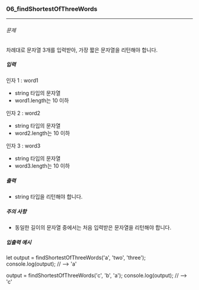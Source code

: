 ### 06_findShortestOfThreeWords

***

###### 문제 

차례대로 문자열 3개를 입력받아, 가장 짧은 문자열을 리턴해야 합니다.

##### 입력

인자 1 : word1
- string 타입의 문자열
- word1.length는 10 이하

인자 2 : word2
- string 타입의 문자열
- word2.length는 10 이하

인자 3 : word3
- string 타입의 문자열
- word3.length는 10 이하

##### 출력

- string 타입을 리턴해야 합니다.

##### 주의 사항

- 동일한 길이의 문자열 중에서는 처음 입력받은 문자열을 리턴해야 합니다.

##### 입출력 예시

let output = findShortestOfThreeWords('a', 'two', 'three');
console.log(output); // --> 'a'

output = findShortestOfThreeWords('c', 'b', 'a');
console.log(output); // --> 'c'